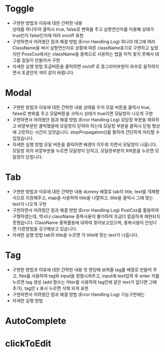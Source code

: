 # Toggle
- 구현한 방법과 이유에 대한 간략한 내용</br>
상태를 하나두어 클릭시 true, false로 변화를 주고 삼항연산자를 이용해 상태가 true인지 false인지에 따라 on/off 표현
- 구현하면서 어려웠던 점과 해결 방법 (Error Handling Log)
하나의 태그에 여러 ClassName을 써서 삼항연산자로 상황에 따른 className표기로 구현하고 싶었지만 PossCss에서는 className을 중복으로 사용하는 법을 아직 찾지 못해서 태그를 일일이 만들어서 구현
- 자세한 실행 방법
토글버튼을 클릭하면 on/off 로 동그라미부분이 좌우로 움직여지면서 토글안의 색이 같이 바뀝니다.

# Modal
- 구현한 방법과 이유에 대한 간략한 내용
상태를 두어 모달 버튼을 클릭시 true, false로 변화를 주고 모달버튼을 크릭시 상태가 true이면 모달창이 나오게 구현
- 구현하면서 어려웠던 점과 해결 방법 (Error Handling Log)
모당창 부분을 제외하고 바깥부분만 클릭했을때 모달창이 닫혀야 하는데 모달창 부분을 클릭시 닫힘 형상에 고민하는 시간이 있엇습니다. stopPropagation()를 통하여 간단하게 처리할 수 있었습니다.
- 자세한 실행 방법
모달 버튼을 클릭하면 배경이 어두워 지면서 모달창이 나옵니다. 모달창 외의 바깥부분을 누르면 모달창이 닫히고, 모달창부분의 X버튼을 누르면 모달창이 닫힙니다.

# Tab
- 구현한 방법과 이유에 대한 간략한 내용
dummy 배열로 tab의 title, text를 객체형식으로 지정해주고, map을 사용하여 title을 나열하고, title을 클릭시 그에 맞는 text가 나오게 구현
- 구현하면서 어려웠던 점과 해결 방법 (Error Handling Log)
PostCss를 활용하여 구형하였는데, 역시나 className 중복사용이 불가하여 조금더 깔끔하게 재현되지 못했습니다. ClassName 중복활용에 대하여 찾아보고있으며, 중복사용이 안된다면 다른방법을 강구해보고 있습니다.
- 자세한 실행 방법
tab의 title을 누르면 각 title에 맞는 text가 나옵니다.

# Tag
- 구현한 방법과 이유에 대한 간략한 내용
첫 랜딩때 보여줄 tag를 배열로 만들어 주고, flex를 사용하여 tag와 input을 정렬시켜주고, input에 text입력 후 enter 키를 누르면 tag 생성 (add 함수는 filter를 사용하여 tag안에 같은 text가 없다면 그때 추가), tag안 x 표시 누르면 삭제 되게 표현
- 구현하면서 어려웠던 점과 해결 방법 (Error Handling Log)
기능구현에는 
- 자세한 실행 방법

# AutoComplete

# clickToEdit

